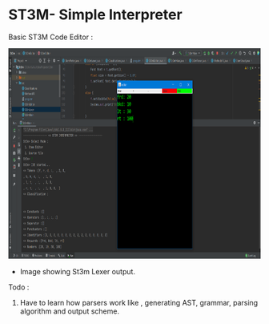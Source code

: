 # ST3M- Simple Interpreter

Basic ST3M Code Editor : 

<img src="https://github.com/arpitmx/St3m-Interpreter/blob/master/ss/st3mss.PNG" width="800" height="420">

- Image showing St3m Lexer output.

Todo : 
1. Have to learn how parsers work like , generating AST, grammar, parsing algorithm and output scheme.
